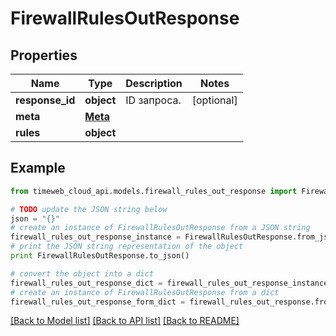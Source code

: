 # FirewallRulesOutResponse


## Properties
Name | Type | Description | Notes
------------ | ------------- | ------------- | -------------
**response_id** | **object** | ID запроса. | [optional] 
**meta** | [**Meta**](Meta.md) |  | 
**rules** | **object** |  | 

## Example

```python
from timeweb_cloud_api.models.firewall_rules_out_response import FirewallRulesOutResponse

# TODO update the JSON string below
json = "{}"
# create an instance of FirewallRulesOutResponse from a JSON string
firewall_rules_out_response_instance = FirewallRulesOutResponse.from_json(json)
# print the JSON string representation of the object
print FirewallRulesOutResponse.to_json()

# convert the object into a dict
firewall_rules_out_response_dict = firewall_rules_out_response_instance.to_dict()
# create an instance of FirewallRulesOutResponse from a dict
firewall_rules_out_response_form_dict = firewall_rules_out_response.from_dict(firewall_rules_out_response_dict)
```
[[Back to Model list]](../README.md#documentation-for-models) [[Back to API list]](../README.md#documentation-for-api-endpoints) [[Back to README]](../README.md)


